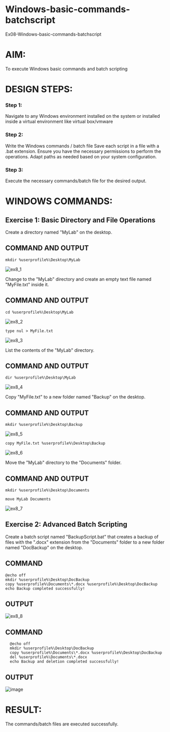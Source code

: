 # Windows-basic-commands-batchscript
Ex08-Windows-basic-commands-batchscript

# AIM:
To execute Windows basic commands and batch scripting

# DESIGN STEPS:

### Step 1:

Navigate to any Windows environment installed on the system or installed inside a virtual environment like virtual box/vmware 

### Step 2:

Write the Windows commands / batch file
Save each script in a file with a .bat extension.
Ensure you have the necessary permissions to perform the operations.
Adapt paths as needed based on your system configuration.
### Step 3:

Execute the necessary commands/batch file for the desired output. 

# WINDOWS COMMANDS:
## Exercise 1: Basic Directory and File Operations
Create a directory named "MyLab" on the desktop.


## COMMAND AND OUTPUT

```
mkdir %userprofile%\Desktop\MyLab
```

![ex8_1](https://github.com/user-attachments/assets/2a74a29c-349c-47e2-9ebc-a844290977f2)


Change to the "MyLab" directory and create an empty text file named "MyFile.txt" inside it.


## COMMAND AND OUTPUT

```
cd %userprofile%\Desktop\MyLab
```
![ex8_2](https://github.com/user-attachments/assets/7ffcaa76-350c-4f41-8e6f-5ca348e720c0)


```
type nul > MyFile.txt
```

![ex8_3](https://github.com/user-attachments/assets/6b96d213-fd30-41ab-a20b-f21d3b4f60f7)


List the contents of the "MyLab" directory.


## COMMAND AND OUTPUT

```
dir %userprofile%\Desktop\MyLab
```

![ex8_4](https://github.com/user-attachments/assets/3d46b18d-ff34-4150-8f2f-129750e157ec)


Copy "MyFile.txt" to a new folder named "Backup" on the desktop.

## COMMAND AND OUTPUT

```
mkdir %userprofile%\Desktop\Backup
```

![ex8_5](https://github.com/user-attachments/assets/edaf0b58-97d1-4360-a59f-618d341c2f4a)


```
copy MyFile.txt %userprofile%\Desktop\Backup
```

![ex8_6](https://github.com/user-attachments/assets/e48ec061-4490-46a2-a025-3d4ef660ccd8)


Move the "MyLab" directory to the "Documents" folder.

## COMMAND AND OUTPUT

```
mkdir %userprofile%\Desktop\Documents
```
```
move MyLab Documents
```

![ex8_7](https://github.com/user-attachments/assets/65a049fa-474f-4ace-b241-14dd73d36696)


## Exercise 2: Advanced Batch Scripting
Create a batch script named "BackupScript.bat" that creates a backup of files with the ".docx" extension from the "Documents" folder to a new folder named "DocBackup" on the desktop.

## COMMAND

```
@echo off
mkdir %userprofile%\Desktop\DocBackup
copy %userprofile%\Documents\*.docx %userprofile%\Desktop\DocBackup
echo Backup completed successfully!
```

## OUTPUT

![ex8_8](https://github.com/user-attachments/assets/2d4f05ac-265c-4d53-bd73-81bad6905d34)


## COMMAND
```
  @echo off
  mkdir %userprofile%\Desktop\DocBackup
  copy %userprofile%\Documents\*.docx %userprofile%\Desktop\DocBackup
  del %userprofile%\Documents\*.docx
  echo Backup and deletion completed successfully!
```
## OUTPUT

![image](https://github.com/user-attachments/assets/bf63b7f0-86ba-40ca-adc3-3711f05eb336)


# RESULT:
The commands/batch files are executed successfully.




